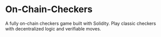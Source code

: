 # On-Chain-Checkers
A fully on-chain checkers game built with Solidity. Play classic checkers with decentralized logic and verifiable moves.
